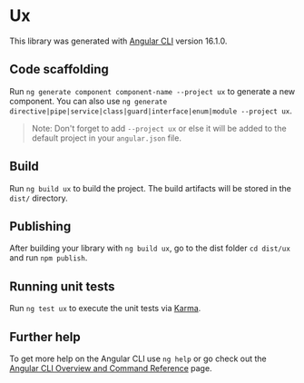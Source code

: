 # Ux

This library was generated with [Angular CLI](https://github.com/angular/angular-cli) version 16.1.0.

## Code scaffolding

Run `ng generate component component-name --project ux` to generate a new component. You can also use `ng generate directive|pipe|service|class|guard|interface|enum|module --project ux`.
> Note: Don't forget to add `--project ux` or else it will be added to the default project in your `angular.json` file. 

## Build

Run `ng build ux` to build the project. The build artifacts will be stored in the `dist/` directory.

## Publishing

After building your library with `ng build ux`, go to the dist folder `cd dist/ux` and run `npm publish`.

## Running unit tests

Run `ng test ux` to execute the unit tests via [Karma](https://karma-runner.github.io).

## Further help

To get more help on the Angular CLI use `ng help` or go check out the [Angular CLI Overview and Command Reference](https://angular.io/cli) page.

